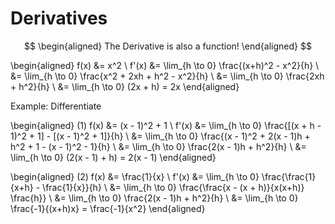 # Derivatives

$$
\begin{aligned}
The Derivative is also a function!
\end{aligned}
$$

\begin{aligned}
f(x) &= x^2 \\
f'(x) &= \lim_{h \to 0} \frac{(x+h)^2 - x^2}{h} \\
    &= \lim_{h \to 0} \frac{x^2 + 2xh + h^2 - x^2}{h} \\
    &= \lim_{h \to 0} \frac{2xh + h^2}{h} \\
    &= \lim_{h \to 0} (2x + h) = 2x
\end{aligned}

Example: Differentiate


\begin{aligned}
(1) f(x) &= (x - 1)^2 + 1 \\
f'(x) &= \lim_{h \to 0} \frac{[(x + h - 1)^2 + 1] - [(x - 1)^2 + 1]}{h} \\
    &= \lim_{h \to 0} \frac{(x - 1)^2 + 2(x - 1)h + h^2 + 1 - (x - 1)^2 - 1}{h} \\
    &= \lim_{h \to 0} \frac{2(x - 1)h + h^2}{h} \\
    &= \lim_{h \to 0} \(2(x - 1) + h\) = 2(x - 1)
\end{aligned}


\begin{aligned}
(2) f(x) &= \frac{1}{x} \\
f'(x) &= \lim_{h \to 0} \frac{\frac{1}{x+h} - \frac{1}{x}}{h} \\
    &= \lim_{h \to 0} \frac{\frac{x - (x + h)}{x(x+h)} \frac{h}}  \\
    &= \lim_{h \to 0} \frac{2(x - 1)h + h^2}{h} \\
    &= \lim_{h \to 0} \frac{-1}{(x+h)x} = \frac{-1}{x^2}
\end{aligned}

